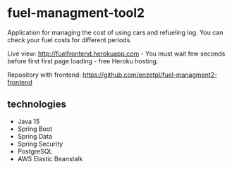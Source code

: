 # fuel-managment-tool2
Application for managing the cost of using cars and refueling log. You can check your fuel costs for different periods. 

Live view: http://fuelfrontend.herokuapp.com - You must wait few seconds before first first page loading - free Heroku hosting.

Repository with frontend: https://github.com/enzetpl/fuel-managment2-frontend

## technologies
  - Java 15
  - Spring Boot
  - Spring Data
  - Spring Security
  - PostgreSQL
  - AWS Elastic Beanstalk
  
